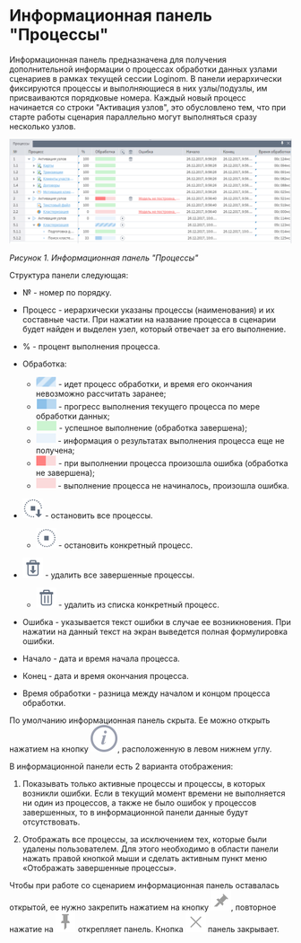 # Информационная панель "Процессы"

Информационная панель предназначена для получения дополнительной информации о процессах обработки данных узлами сценариев в рамках текущей сессии Loginom. В панели иерархически фиксируются процессы и выполняющиеся в них узлы/подузлы, им присваиваются порядковые номера. Каждый новый процесс начинается со строки "Активация узлов", это обусловлено тем, что при старте работы сценария параллельно могут выполняться сразу несколько узлов.

![](./media/app/glossary/info_panel.png)

*Рисунок 1. Информационная панель "Процессы"*

Структура панели следующая:

* № - номер по порядку.

* Процесс - иерархически указаны процессы (наименования) и их составные части. При нажатии на название процесса в сценарии будет найден и выделен узел, который отвечает за его выполнение.

* % - процент выполнения процесса.

* Обработка:
  * ![](./media/app/glossary/info_panel_4.png) - идет процесс обработки, и время его окончания невозможно рассчитать заранее;
  * ![](./media/app/glossary/info_panel_5.png) - прогресс выполнения текущего процесса по мере обработки данных;
  * ![](./media/app/glossary/info_panel_1.png) - успешное выполнение (обработка завершена);
  * ![](./media/app/glossary/info_panel_3.png) - информация о результатах выполнения процесса еще не получена;
  * ![](./media/app/glossary/info_panel_2.png) - при выполнении процесса произошла ошибка (обработка не завершена);
  * ![](./media/app/glossary/info_panel_2_1.png) - выполнение процесса не начиналось, произошла ошибка.

* ![](./media/app/glossary/info_panel_10.svg) - остановить все процессы.
  * ![](./media/app/glossary/info_panel_9.svg) - остановить конкретный процесс.

* ![](./media/app/visualization/table/toolbar_18_127.svg) - удалить все завершенные процессы.
  * ![](./media/app/icons/toolbar_18/toolbar_18_8.svg) - удалить из списка конкретный процесс.

* Ошибка - указывается текст ошибки в случае ее возникновения. При нажатии на данный текст на экран выведется полная формулировка ошибки.

* Начало - дата и время начала процесса.

* Конец - дата и время окончания процесса.

* Время обработки - разница между началом и концом процесса обработки.

По умолчанию информационная панель скрыта. Ее можно открыть нажатием на кнопку ![](./media/app/glossary/systempanel_status.svg), расположенную в левом нижнем углу.

В информационной панели есть 2 варианта отображения:

1. Показывать только активные процессы и процессы, в которых возникли ошибки. Если в текущий момент времени не выполняется ни один из процессов, а также не было ошибок у процессов завершенных, то в информационной панели данные будут отсутствовать.

2. Отображать все процессы, за исключением тех, которые были удалены пользователем. Для этого необходимо в области панели нажать правой кнопкой мыши и сделать активным пункт меню «Отображать завершенные процессы».

Чтобы при работе со сценарием информационная панель оставалась открытой, ее нужно закрепить нажатием на кнопку ![](./media/app/glossary/info_panel_7.svg), повторное нажатие на ![](./media/app/glossary/info_panel_8.svg) открепляет панель.
Кнопка ![](./media/app/glossary/tool-sprites-dark-01.svg) панель закрывает.

